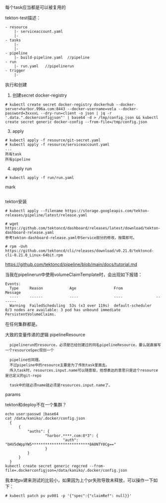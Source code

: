 每个task应当都是可以被复用的

tekton-test描述：
```
- resource
    |- serviceaccount.yaml
    |- 
- tasks
    |-
    |-
- pipeline
    |- build-pipeline.yaml  //pipeline
- run
    |- run.yaml   //pipelinerun
- trigger
    |- 
```

执行和创建
1. 创建secret docker-registry
```
# kubectl create secret docker-registry dockerhub --docker-server=harbor.996a.com:8443 --docker-username=vela --docker-password=3xxxxL --dry-run=client -o json | jq -r '.data.".dockerconfigjson"' | base64 -d > /tmp/config.json && kubectl create secret generic docker-config --from-file=/tmp/config.json
```

3. apply
```
# kubectl apply -f resource/git-secret.yaml 
# kubectl apply -f resource/serviceaccount.yaml
...
所有task
所有pipeline
```

4. apply run
```
# kubectl apply -f run/run.yaml
```




mark
```

```


tekton安装
```
# kubectl apply --filename https://storage.googleapis.com/tekton-releases/pipeline/latest/release.yaml

# wget https://github.com/tektoncd/dashboard/releases/latest/download/tekton-dashboard-release.yaml  
参考tekton-dashboard-release.yaml中Service部分的修改，按需即可。

# rpm -Uvh https://github.com/tektoncd/cli/releases/download/v0.21.0/tektoncd-cli-0.21.0_Linux-64bit.rpm
```

https://github.com/tektoncd/pipeline/blob/main/docs/tutorial.md


当我在pipelinerun中使用volumeClaimTemplate时，会出现如下报错：
```
Events:
  Type     Reason            Age                 From               Message
  ----     ------            ----                ----               -------
  Warning  FailedScheduling  53s (x3 over 119s)  default-scheduler  0/3 nodes are available: 3 pod has unbound immediate PersistentVolumeClaims.
```
在任何集群都是。


大致的变量传递的逻辑
pipelineResource
```
  pipelinerun的resource，必须是已经创建过的同名pipelineResource，要么就直接写一个resourceSpec现创一个
  
  pipeline也同理。 
  不过pipeline中的resource主要是为了传到task里面去。
  传入task时，resources.input.name可以随意取，他想表达的意思只是这个resource是已定义的git-repo

  task中的就必须name就必须是resources.input.name了。
```
params

tekton和deploy不在一个集群？



```
echo user:passwd |base64
cat /data/kaniko/.docker/config.json
  {
      {
          "auths": {
                  "harbor.****.com:8*3": {
                          "auth": "bHV5dWppYW5**************************0A0NTY0Cg=="
                  }       
          }       
      }
  }
kubectl create secret generic regcred --from-file=.dockerconfigjson=/data/kaniko/.docker/config.json
```



我本地pv建来测试的比较小，如果因为上个pr失败导致未释放，可以操作一下如下：
```
# kubectl patch pv pv001 -p '{"spec":{"claimRef": null}}' 
```